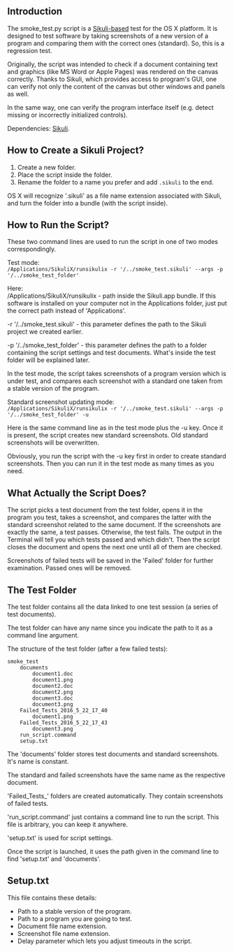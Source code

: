 ## Introduction
The smoke_test.py script is a [Sikuli-based](http://www.sikuli.org/) test for the OS X platform. It is designed to test software by taking screenshots of a new version of a program and comparing them with the correct ones (standard). So, this is a regression test.

Originally, the script was intended to check if a document containing text and graphics (like MS Word or Apple Pages) was rendered on the canvas correctly. Thanks to Sikuli, which provides access to program's GUI, one can verify not only the content of the canvas but other windows and panels as well.

In the same way, one can verify the program interface itself (e.g. detect missing or incorrectly initialized controls).

Dependencies: [Sikuli](http://www.sikuli.org/).

## How to Create a Sikuli Project?
1. Create a new folder.
2. Place the script inside the folder.
3. Rename the folder to a name you prefer and add `.sikuli` to the end.

OS X will recognize '.sikuli' as a file name extension associated with Sikuli, and turn the folder into a bundle (with the script inside).

## How to Run the Script?
These two command lines are used to run the script in one of two modes correspondingly.

Test mode:  
`/Applications/SikuliX/runsikulix -r '/../smoke_test.sikuli' --args -p '/../smoke_test_folder'`

Here:  
/Applications/SikuliX/runsikulix - path inside the Sikuli.app bundle. If this software is installed on your computer not in the Applications folder, just put the correct path instead of 'Applications'.

-r '/../smoke_test.sikuli' - this parameter defines the path to the Sikuli project we created earlier.

-p '/../smoke_test_folder' - this parameter defines the path to a folder containing the script settings and test documents. What's inside the test folder will be explained later.

In the test mode, the script takes screenshots of a program version which is under test, and compares each screenshot with a standard one taken from a stable version of the program.

Standard screenshot updating mode:  
`/Applications/SikuliX/runsikulix -r '/../smoke_test.sikuli' --args -p '/../smoke_test_folder' -u`

Here is the same command line as in the test mode plus the -u key. Once it is present, the script creates new standard screenshots. Old standard screenshots will be overwritten.

Obviously, you run the script with the -u key first in order to create standard screenshots. Then you can run it in the test mode as many times as you need.

## What Actually the Script Does?
The script picks a test document from the test folder, opens it in the program you test, takes a screenshot, and compares the latter with the standard screenshot related to the same document. If the screenshots are exactly the same, a test passes. Otherwise, the test fails. The output in the Terminal will tell you which tests passed and which didn't. Then the script closes the document and opens the next one until all of them are checked.

Screenshots of failed tests will be saved in the 'Failed' folder for further examination. Passed ones will be removed.

## The Test Folder
The test folder contains all the data linked to one test session (a series of test documents).

The test folder can have any name since you indicate the path to it as a command line argument.

The structure of the test folder (after a few failed tests):  

    smoke_test  
        documents  
            document1.doc  
            document1.png  
            document2.doc  
            document2.png  
            document3.doc  
            document3.png  
        Failed_Tests_2016_5_22_17_40  
            document1.png  
        Failed_Tests_2016_5_22_17_43  
            document3.png  
        run_script.command  
        setup.txt

The 'documents' folder stores test documents and standard screenshots. It's name is constant.

The standard and failed screenshots have the same name as the respective document.

'Failed\_Tests_' folders are created automatically. They contain screenshots of failed tests.

'run_script.command' just contains a command line to run the script. This file is arbitrary, you can keep it anywhere.

'setup.txt' is used for script settings.

Once the script is launched, it uses the path given in the command line to find 'setup.txt' and 'documents'.

## Setup.txt
This file contains these details:
- Path to a stable version of the program.
- Path to a program you are going to test.
- Document file name extension.
- Screenshot file name extension.
- Delay parameter which lets you adjust timeouts in the script.
